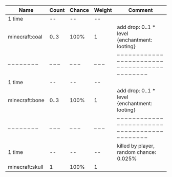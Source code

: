 | Name            | Count | Chance | Weight | Comment                                                                                  |
| --------------- | ----- | ------ | ------ | ---------------------------------------------------------------------------------------- |
| 1 time          |    -- |     -- |     -- |                                                                                          |
| minecraft:coal  |  0..3 |   100% |      1 | add drop: 0..1 * level {enchantment: looting}                                            |
| – – – – – – – – | – – – | – – –  | – – –  | – – – – – – – – – – – – – – – – – – – – – – – – – – – – – – – – – – – – – – – – – – – –  |
| 1 time          |    -- |     -- |     -- |                                                                                          |
| minecraft:bone  |  0..3 |   100% |      1 | add drop: 0..1 * level {enchantment: looting}                                            |
| – – – – – – – – | – – – | – – –  | – – –  | – – – – – – – – – – – – – – – – – – – – – – – – – – – – – – – – – – – – – – – – – – – –  |
| 1 time          |    -- |     -- |     -- | killed by player, random chance: 0.025%|{enchantment: looting}: 0.035% + 0.01%*(level-1) |
| minecraft:skull |     1 |   100% |      1 |                                                                                          |
